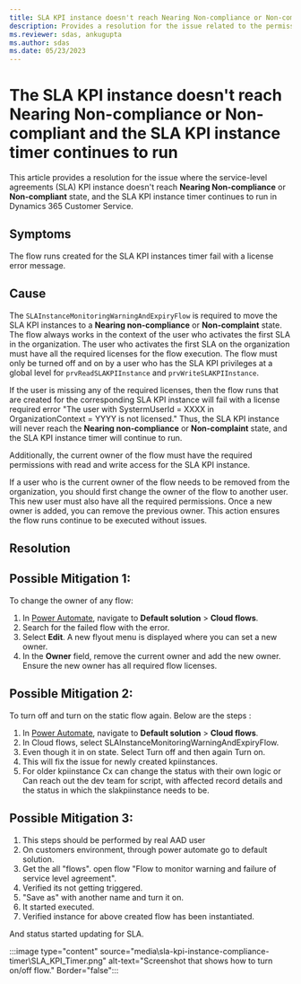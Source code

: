 ```yaml
---
title: SLA KPI instance doesn't reach Nearing Non-compliance or Non-compliant and the timer continues to run
description: Provides a resolution for the issue related to the permissions and licenses of the SLAInstanceMonitoringWarningAndExpiryFlow in Dynamics 365 Customer Service.
ms.reviewer: sdas, ankugupta
ms.author: sdas
ms.date: 05/23/2023
---
```

# The SLA KPI instance doesn't reach Nearing Non-compliance or Non-compliant and the SLA KPI instance timer continues to run

This article provides a resolution for the issue where the service-level agreements (SLA) KPI instance doesn't reach **Nearing Non-compliance** or **Non-compliant** state, and the SLA KPI instance timer continues to run in Dynamics 365  Customer Service.

## Symptoms

The flow runs created for the SLA KPI instances timer fail with a license error message.

## Cause

The `SLAInstanceMonitoringWarningAndExpiryFlow` is required to move the SLA KPI instances to a **Nearing non-compliance** or **Non-complaint** state. The flow always works in the context of the user who activates the first SLA in the organization. The user who activates the first SLA on the organization must have all the required licenses for the flow execution. The flow must only be turned off and on by a user who has the SLA KPI privileges at a global level for `prvReadSLAKPIInstance` and `prvWriteSLAKPIInstance`.

If the user is missing any of the required licenses, then the flow runs that are created for the corresponding SLA KPI instance will fail with a license required error "The user with SystermUserId = XXXX in OrganizationContext = YYYY is not licensed." Thus, the SLA KPI instance will never reach the **Nearing non-compliance** or **Non-complaint** state, and the SLA KPI instance timer will continue to run.

Additionally, the current owner of the flow must have the required permissions with read and write access for the SLA KPI instance.

If a user who is the current owner of the flow needs to be removed from the organization, you should first change the owner of the flow to another user. This new user must also have all the required permissions. Once a new owner is added, you can remove the previous owner. This action ensures the flow runs continue to be executed without issues.

## Resolution

## Possible Mitigation 1: 

To change the owner of any flow:

1. In [Power Automate](https://powerautomate.microsoft.com), navigate to **Default solution** > **Cloud flows**.
1. Search for the failed flow with the error.
1. Select **Edit**. A new flyout menu is displayed where you can set a new owner.
1. In the **Owner** field, remove the current owner and add the new owner. Ensure the new owner has all required flow licenses.

## Possible Mitigation 2: 

To turn off and turn on the static flow again. Below are the steps :

1. In [Power Automate](https://powerautomate.microsoft.com), navigate to **Default solution** > **Cloud flows**.
2. In Cloud flows, select SLAInstanceMonitoringWarningAndExpiryFlow.
3. Even though it in on state. Select Turn off and then again Turn on.
4. This will fix the issue for newly created kpiinstances.
5. For older kpiinstance Cx can change the status with their own logic or Can reach out the dev team for script, with affected record details and the status in which the slakpiinstance needs to be.

## Possible Mitigation 3:

1. This steps should be performed by real AAD user
2. On customers environment, through power automate go to default solution.
3. Get the all "flows". open flow "Flow to monitor warning and failure of service level agreement".
4. Verified its not getting triggered.
5. "Save as" with another name and turn it on.
6. It started executed.
7. Verified instance for above created flow has been instantiated.

And status started updating for SLA.

:::image type="content" source="media\sla-kpi-instance-compliance-timer\SLA_KPI_Timer.png" alt-text="Screenshot that shows how to turn on/off flow." Border="false":::